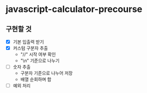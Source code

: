 # javascript-calculator-precourse

## 구현할 것
- [x] 기본 입출력 받기
- [x] 커스텀 구분자 추출
  - "//" 시작 여부 확인
  - "\n" 기준으로 나누기
- [ ] 숫자 추출
  - 구분자 기준으로 나누어 저장
  - 배열 순회하며 합
- [ ] 예외 처리